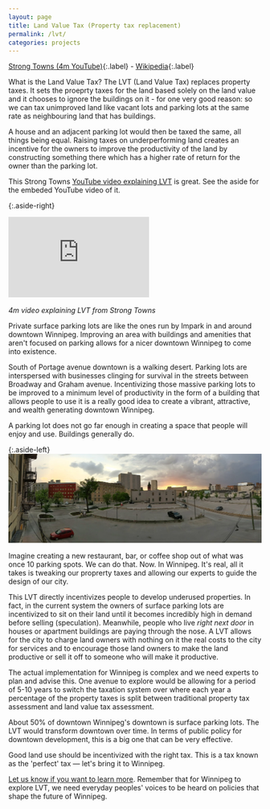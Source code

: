 ```yaml
---
layout: page
title: Land Value Tax (Property tax replacement)
permalink: /lvt/
categories: projects
---
```


[Strong Towns (4m YouTube)](https://www.youtube.com/watch?v=ok2uR3btMrE){:.label} - [Wikipedia](https://en.wikipedia.org/wiki/Land_value_tax){:.label}

What is the Land Value Tax? The LVT (Land Value Tax) replaces property taxes. It sets the proeprty taxes for the land based solely on the land value and it chooses to ignore the buildings on it - for one very good reason: so we can tax unimproved land like vacant lots and parking lots at the same rate as neighbouring land that has buildings.

A house and an adjacent parking lot would then be taxed the same, all things being equal. Raising taxes on underperforming land creates an incentive for the owners to improve the productivity of the land by constructing something there which has a higher rate of return for the owner than the parking lot.

This Strong Towns [YouTube video explaining LVT](https://www.youtube.com/watch?v=ok2uR3btMrE) is great. See the aside for the embeded YouTube video of it.

{:.aside-right}
<div style="max-width: 300px">
  <iframe width="280" height="160" src="https://www.youtube.com/embed/ok2uR3btMrE" frameborder="0" allow="accelerometer; autoplay; encrypted-media; gyroscope; picture-in-picture" allowfullscreen></iframe>
  <p>
    <em>4m video explaining LVT from Strong Towns</em>
  </p>
</div>

Private surface parking lots are like the ones run by Impark in and around downtown Winnipeg. Improving an area with buildings and amenities that aren't focused on parking allows for a nicer downtown Winnipeg to come into existence. 

South of Portage avenue downtown is a walking desert. Parking lots are interspersed with businesses clinging for survival in the streets between Broadway and Graham avenue. Incentivizing those massive parking lots to be improved to a minimum level of productivity in the form of a building that allows people to use it is a really good idea to create a vibrant, attractive, and wealth generating downtown Winnipeg. 

A parking lot does not go far enough in creating a space that people will enjoy and use. Buildings generally do.

{:.aside-left}
![Surface parking lots behind 374 Donald St., Winnipeg](/assets/images/374_donald_back_lots.jpg)

Imagine creating a new restaurant, bar, or coffee shop out of what was once 10 parking spots. We can do that. Now. In Winnipeg. It's real, all it takes is tweaking our proprerty taxes and allowing our experts to guide the design of our city.

This LVT directly incentivizes people to develop underused properties. In fact, in the current system the owners of surface parking lots are incentivized to sit on their land until it becomes incredibly high in demand before selling (speculation). Meanwhile, people who live *right next door* in houses or apartment buildings are paying through the nose. A LVT allows for the city to charge land owners with nothing on it the real costs to the city for services and to encourage those land owners to make the land productive or sell it off to someone who will make it productive.

The actual implementation for Winnipeg is complex and we need experts to plan and advise this. One avenue to explore would be allowing for a period of 5-10 years to switch the taxation system over where each year a percentage of the property taxes is split between traditional property tax assessment and land value tax assessment.

About 50% of downtown Winnipeg's downtown is surface parking lots. The LVT would transform downtown over time. In terms of public policy for downtown development, this is a big one that can be very effective.

Good land use should be incentivized with the right tax. This is a tax known as the 'perfect' tax &mdash; let's bring it to Winnipeg.

[Let us know if you want to learn more](/subscribe). Remember that for Winnipeg to explore LVT, we need everyday peoples' voices to be heard on policies that shape the future of Winnipeg.
